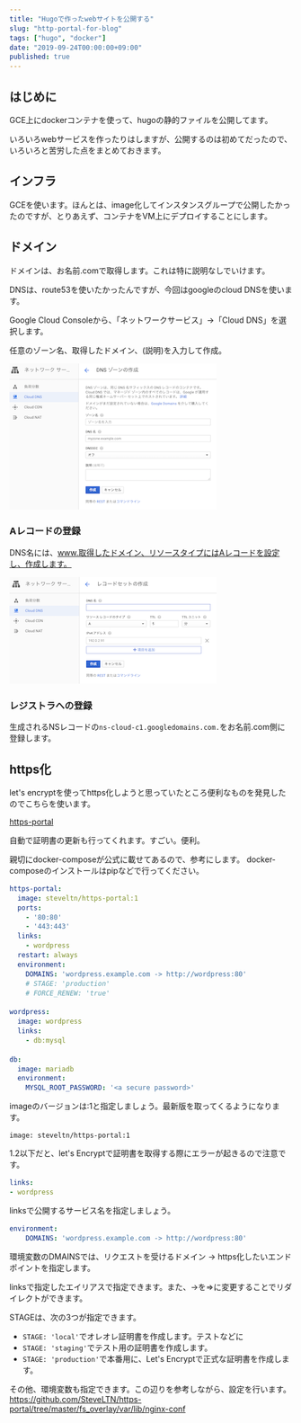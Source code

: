 ```yaml
---
title: "Hugoで作ったwebサイトを公開する"
slug: "http-portal-for-blog"
tags: ["hugo", "docker"]
date: "2019-09-24T00:00:00+09:00"
published: true
---
```


## はじめに
GCE上にdockerコンテナを使って、hugoの静的ファイルを公開してます。

いろいろwebサービスを作ったりはしますが、公開するのは初めてだったので、いろいろと苦労した点をまとめておきます。

## インフラ
GCEを使います。ほんとは、image化してインスタンスグループで公開したかったのですが、とりあえず、コンテナをVM上にデプロイすることにします。

## ドメイン
ドメインは、お名前.comで取得します。これは特に説明なしでいけます。

DNSは、route53を使いたかったんですが、今回はgoogleのcloud DNSを使います。

Google Cloud Consoleから、「ネットワークサービス」→「Cloud DNS」を選択します。

任意のゾーン名、取得したドメイン、(説明)を入力して作成。

![cloud-dns-register](../images/cloud-dns-register.png)

### Aレコードの登録
DNS名には、www.取得したドメイン、リソースタイプにはAレコードを設定し、作成します。

![cloud-dns-Arecord-register](../images/cloud-dns-Arecord-register.png)

### レジストラへの登録
生成されるNSレコードの`ns-cloud-c1.googledomains.com.`をお名前.com側に登録します。

## https化
let's encryptを使ってhttps化しようと思っていたところ便利なものを発見したのでこちらを使います。

[https-portal](https://github.com/SteveLTN/https-portal)

自動で証明書の更新も行ってくれます。すごい。便利。

親切にdocker-composeが公式に載せてあるので、参考にします。
docker-composeのインストールはpipなどで行ってください。

```yaml
https-portal:
  image: steveltn/https-portal:1
  ports:
    - '80:80'
    - '443:443'
  links:
    - wordpress
  restart: always
  environment:
    DOMAINS: 'wordpress.example.com -> http://wordpress:80'
    # STAGE: 'production'
    # FORCE_RENEW: 'true'

wordpress:
  image: wordpress
  links:
    - db:mysql

db:
  image: mariadb
  environment:
    MYSQL_ROOT_PASSWORD: '<a secure password>'
```

imageのバージョンは:1と指定しましょう。最新版を取ってくるようになります。

```
image: steveltn/https-portal:1
```

1.2以下だと、let's Encryptで証明書を取得する際にエラーが起きるので注意です。

```yaml
links:
- wordpress
```
linksで公開するサービス名を指定しましょう。


```yaml
environment:
	DOMAINS: 'wordpress.example.com -> http://wordpress:80'
```
環境変数のDMAINSでは、リクエストを受けるドメイン -> https化したいエンドポイントを指定します。

linksで指定したエイリアスで指定できます。また、->を=>に変更することでリダイレクトができます。


STAGEは、次の3つが指定できます。

- `STAGE: 'local'`でオレオレ証明書を作成します。テストなどに
- `STAGE: 'staging'`でテスト用の証明書を作成します。
- `STAGE: 'production'`で本番用に、Let's Encryptで正式な証明書を作成します。


その他、環境変数も指定できます。この辺りを参考しながら、設定を行います。
https://github.com/SteveLTN/https-portal/tree/master/fs_overlay/var/lib/nginx-conf

